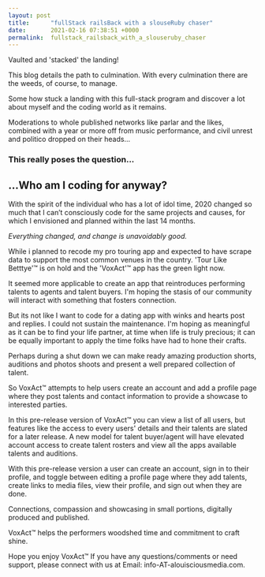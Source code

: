 ```yaml
---
layout: post
title:      "fullStack railsBack with a slouseRuby chaser"
date:       2021-02-16 07:38:51 +0000
permalink:  fullstack_railsback_with_a_slouseruby_chaser
---
```



Vaulted and 'stacked' the landing!

This blog details the path to culmination.
With every culmination there are the weeds, of course, to manage.

Some how stuck a landing with this full-stack program and discover a lot about myself and the coding world as it remains.

Moderations to whole published networks like parlar and the likes, combined with a year or more off from music performance, and civil unrest and politico dropped on their heads...
### This really poses the question...
## ...Who am I coding for anyway?

With the spirit of the individual who has a lot of idol time, 2020 changed so much that I can’t consciously code for the same projects and causes, for which I envisioned and planned within the last 14 months.

*Everything changed, and change is unavoidably good.*

While i planned to recode my pro touring app and expected to have scrape data to support the most common venues in the  country. 'Tour Like Betttye'™ is on hold and the 'VoxAct'™ app has the green light now.

It seemed more applicable to create an app that reintroduces performing talents to agents and talent buyers. I'm hoping the stasis of our community will interact with something that fosters connection. 

But its not like I want to code for a dating app with winks and hearts post and replies. I could not sustain the maintenance.
I'm hoping as meaningful as it can be to find your life partner, at time when life is truly precious; it can be equally important to apply the time folks have had to hone their crafts.

Perhaps during a shut down we can make ready amazing production shorts, auditions and photos shoots and present a well prepared collection of talent.

So VoxAct™ attempts to help users create an account and  add a profile page where they post talents and contact information to provide a showcase to interested parties.

In this pre-release version of VoxAct™ you can view a list of all users, but features like the access to every users' details and their talents are slated for a later release. A new model for talent buyer/agent will have elevated account access to create talent rosters and view all the apps available talents and auditions.

With this pre-release version  a user can create an account, sign in to their profile, and toggle between editing a profile page where they add talents, create links to media files, view their profile, and sign out when they are done.

Connections, compassion and showcasing in small portions, digitally produced and published. 

VoxAct™ helps the performers woodshed time and commitment to craft shine.

Hope you enjoy VoxAct™ 
If you have any questions/comments or need support, please connect with us at Email:  info-AT-alouisciousmedia.com.

